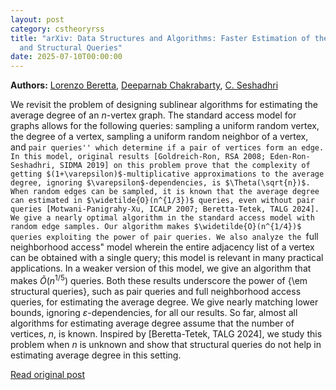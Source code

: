 ```yaml
---
layout: post
category: cstheoryrss
title: "arXiv: Data Structures and Algorithms: Faster Estimation of the Average Degree of a Graph Using Random Edges
  and Structural Queries"
date: 2025-07-10T00:00:00
---
```


**Authors:** [Lorenzo Beretta](https://dblp.uni-trier.de/search?q=Lorenzo+Beretta), [Deeparnab Chakrabarty](https://dblp.uni-trier.de/search?q=Deeparnab+Chakrabarty), [C. Seshadhri](https://dblp.uni-trier.de/search?q=C.+Seshadhri)

We revisit the problem of designing sublinear algorithms for estimating the
average degree of an $n$-vertex graph. The standard access model for graphs
allows for the following queries: sampling a uniform random vertex, the degree
of a vertex, sampling a uniform random neighbor of a vertex, and ``pair
queries'' which determine if a pair of vertices form an edge. In this model,
original results [Goldreich-Ron, RSA 2008; Eden-Ron-Seshadhri, SIDMA 2019] on
this problem prove that the complexity of getting
$(1+\varepsilon)$-multiplicative approximations to the average degree, ignoring
$\varepsilon$-dependencies, is $\Theta(\sqrt{n})$. When random edges can be
sampled, it is known that the average degree can estimated in
$\widetilde{O}(n^{1/3})$ queries, even without pair queries
[Motwani-Panigrahy-Xu, ICALP 2007; Beretta-Tetek, TALG 2024].
We give a nearly optimal algorithm in the standard access model with random
edge samples. Our algorithm makes $\widetilde{O}(n^{1/4})$ queries exploiting
the power of pair queries. We also analyze the ``full neighborhood access"
model wherein the entire adjacency list of a vertex can be obtained with a
single query; this model is relevant in many practical applications. In a
weaker version of this model, we give an algorithm that makes
$\widetilde{O}(n^{1/5})$ queries. Both these results underscore the power of
{\em structural queries}, such as pair queries and full neighborhood access
queries, for estimating the average degree. We give nearly matching lower
bounds, ignoring $\varepsilon$-dependencies, for all our results.
So far, almost all algorithms for estimating average degree assume that the
number of vertices, $n$, is known. Inspired by [Beretta-Tetek, TALG 2024], we
study this problem when $n$ is unknown and show that structural queries do not
help in estimating average degree in this setting.

[Read original post](http://arxiv.org/abs/2507.06925v1)
